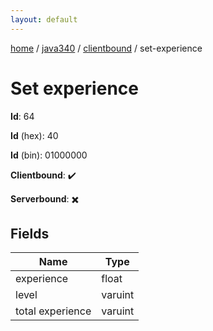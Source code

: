 ```yaml
---
layout: default
---
```


[home](/)  /  [java340](/protocol/java340)  /  [clientbound](/protocol/java340/clientbound)  /  set-experience

# Set experience

**Id**: 64

**Id** (hex): 40

**Id** (bin): 01000000

**Clientbound**: ✔️

**Serverbound**: ✖️

## Fields

Name | Type
---|---
experience | float
level | varuint
total experience | varuint
